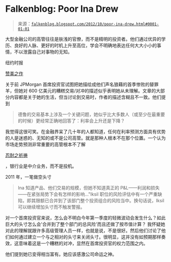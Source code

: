 <!--yml

类别：未分类

日期：2024 年 5 月 12 日 20:21:07

-->

# Falkenblog: Poor Ina Drew

> 来源：[`falkenblog.blogspot.com/2012/10/poor-ina-drew.html#0001-01-01`](http://falkenblog.blogspot.com/2012/10/poor-ina-drew.html#0001-01-01)

大型金融公司的高管往往是肤浅的官僚，而不是精明的投资者。他们通过优异的学历、良好的人脉、更好的时机上升至高位，学会不明确地表达任何大大小小的事情，不以泄露自己对事物的无知。

纽约时报

[赞美之作](http://www.nytimes.com/2012/10/07/magazine/ina-drew-jamie-dimon-jpmorgan-chase.html?hpw&pagewanted=all&_r=0#h%5BDdeSwl,1,FtcPhl,4%5D)

关于前 JPMorgan 首席投资官试图把她描绘成他们声名狼藉的首季惨败的替罪羊，但她对 600 亿美元的糟糕交易/对冲的描述似乎表明她从未理解。文章的大部分内容都是关于她的生活，但当讨论到交易时，作者的描述含糊且不一致。他们提到

> 德鲁的交易基本上涉及一个关键问题，她似乎比大多数人（或至少在最重要的时候）更经常正确地回答了：利率会上升还是下降？

我觉得这很可笑。在金融界呆了几十年的人都知道，任何在利率预测方面具有优势的人是迷惑的、无知的或不是公司高管。就是那种人根本不在那个位置。一个认为市场走势预测非常重要的高管根本不了解

[忍耐之祈祷](http://en.wikipedia.org/wiki/Serenity_Prayer)

，银行业是中介业务，而不是投机。

2011 年，一笔做空头寸

> Ina 知道产品、他们交易的规模，但她不知道真正的 P&L——利润和损失——在紧张局势下会有怎样的影响..."Iksil 职位的风险评估中有一个严重缺陷，即其限额已合并到了该部门整个投资组合的风险当中。换句话说，Iksil 可以继续增加头寸而不触发警报。

对一个首席投资官来说，怎么会不明白今年第一季度的轻微波动会发生什么？如此巨大的头寸怎么会'合并到了整个部门的总风险'而且还做了按市值计算？ 我怀疑她对此的理解就跟许多高级管理人员一样，也就是说，不是很好。然后他们讨论了他们如何通过建立一个与之相对的头寸来关闭头寸。很明显，这并没有如预期那样奏效，这意味着这是一个糟糕的对冲，显然在首席投资官的权力范围之内。

他们提到她已变得相当富有。她应该感激公司命运之神。
